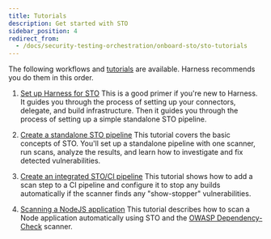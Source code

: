 ```yaml
---
title: Tutorials
description: Get started with STO
sidebar_position: 4
redirect_from:
  - /docs/security-testing-orchestration/onboard-sto/sto-tutorials
---
```



The following workflows and [tutorials](/tutorials/security-tests) are available. Harness recommends you do them in this order. 

  1. [Set up Harness for STO](/docs/security-testing-orchestration/get-started/onboarding-guide) This is a good primer if you're new to Harness. It guides you through the process of setting up your connectors, delegate, and build infrastructure. Then it guides you through the process of setting up a simple standalone STO pipeline. 
   
  2. [Create a standalone STO pipeline](/tutorials/security-tests/standalone-pipeline) This tutorial covers the basic concepts of STO. You'll set up a standalone pipeline with one scanner, run scans, analyze the results, and learn how to investigate and fix detected vulnerabilities.

  3. [Create an integrated STO/CI pipeline](/tutorials/security-tests/cicd-integrated-pipeline) This tutorial shows how to add a scan step to a CI pipeline and configure it to stop any builds automatically if the scanner finds any "show-stopper" vulnerabilities.

  4. [Scanning a NodeJS application](/tutorials/security-tests/nodejs-owasp) This tutorial describes how to scan a Node application automatically using STO and the [OWASP Dependency-Check](https://owasp.org/www-project-dependency-check/) scanner.